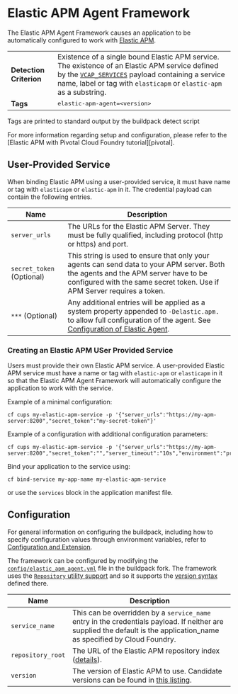 # Elastic APM Agent Framework

The Elastic APM Agent Framework causes an application to be automatically configured to work with [Elastic APM][].

<table>
  <tr>
    <td><strong>Detection Criterion</strong></td>
    <td>Existence of a single bound Elastic APM service. The existence of an Elastic APM service defined by the <a href="http://docs.cloudfoundry.org/devguide/deploy-apps/environment-variable.html#VCAP-SERVICES"><code>VCAP_SERVICES</code></a> payload containing a service name, label or tag with <code>elasticapm</code> or <code>elastic-apm</code> as a substring.
  </tr>
  <tr>
    <td><strong>Tags</strong></td>
    <td><tt>elastic-apm-agent=&lt;version&gt;</tt></td>
  </tr>
</table>
Tags are printed to standard output by the buildpack detect script

For more information regarding setup and configuration, please refer to the [Elastic APM with Pivotal Cloud Foundry tutorial][pivotal].

## User-Provided Service
When binding Elastic APM using a user-provided service, it must have name or tag with `elasticapm` or `elastic-apm` in it. The credential payload can contain the following entries.

| Name | Description
| ---- | -----------
| `server_urls` | The URLs for the Elastic APM Server. They must be fully qualified, including protocol (http or https) and port.
| `secret_token` (Optional)| This string is used to ensure that only your agents can send data to your APM server. Both the agents and the APM server have to be configured with the same secret token. Use if APM Server requires a token.
| `***`	(Optional) | Any additional entries will be applied as a system property appended to `-Delastic.apm.` to allow full configuration of the agent. See [Configuration of Elastic Agent][].


### Creating an Elastic APM USer Provided Service
Users must provide their own Elastic APM service. A user-provided Elastic APM service must have a name or tag with `elastic-apm` or `elasticapm` in it so that the Elastic APM Agent Framework will automatically configure the application to work with the service.

Example of a minimal configuration:

```
cf cups my-elastic-apm-service -p '{"server_urls":"https://my-apm-server:8200","secret_token":"my-secret-token"}'
```

Example of a configuration with additional configuration parameters:

```
cf cups my-elastic-apm-service -p '{"server_urls":"https://my-apm-server:8200","secret_token":"","server_timeout":"10s","environment":"production"}'
```

Bind your application to the service using:

`cf bind-service my-app-name my-elastic-apm-service`

or use the `services` block in the application manifest file.


## Configuration
For general information on configuring the buildpack, including how to specify configuration values through environment variables, refer to [Configuration and Extension][].

The framework can be configured by modifying the [`config/elastic_apm_agent.yml`][] file in the buildpack fork.  The framework uses the [`Repository` utility support][repositories] and so it supports the [version syntax][] defined there.

| Name | Description
| ---- | -----------
| `service_name` | This can be overridden by a `service_name` entry in the credentials payload. If neither are supplied the default is the application_name as specified by Cloud Foundry.
| `repository_root` | The URL of the Elastic APM repository index ([details][repositories]).
| `version` | The version of Elastic APM to use. Candidate versions can be found in [this listing][].


[Configuration and Extension]: ../README.md#configuration-and-extension
[`config/elastic_apm_agent.yml`]: ../config/elastic_apm_agent.yml
[Elastic APM]: https://www.elastic.co/guide/en/apm/agent/java/current/index.html
[repositories]: extending-repositories.md
[this listing]: https://raw.githubusercontent.com/elastic/apm-agent-java/master/cloudfoundry/index.yml
[version syntax]: extending-repositories.md#version-syntax-and-ordering
[Configuration of Elastic Agent]: https://www.elastic.co/guide/en/apm/agent/java/current/configuration.html
